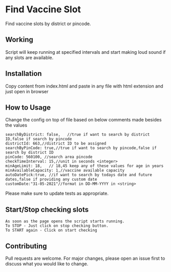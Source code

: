 # Find Vaccine Slot

Find vaccine slots by district or pincode.

## Working
Script will keep running at specified intervals and start making loud sound if any slots are available.

## Installation

Copy content from index.html and paste in any file with html extension and just open in browser


## How to Usage 

Change the config on top of file based on below comments made besides the values

```
searchByDistrict: false,   //true if want to search by district ID,false if search by pincode
districtId: 663,//district ID to be assigned
searchByPinCode: true,//true if want to search by pincode,false if search by district ID
pinCode: 560100, //search area pincode
checkTimeInterval: 15,//unit in seconds <integer>
minAgeLimit: 18,   // 18,45 keep any of these values for age in years
minAvailableCapacity: 1,//vaccine available capacity
autoDatePick:true, //if want to search by todays date and future dates,false if providing any custom date
customDate:"31-05-2021"//format in DD-MM-YYYY in <string>
```

Please make sure to update tests as appropriate.

## Start/Stop checking slots
```
As soon as the page opens the script starts running.
To STOP - Just click on stop checking button.
To START again - Click on start checking
```

## Contributing
Pull requests are welcome. For major changes, please open an issue first to discuss what you would like to change.